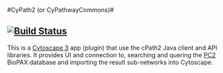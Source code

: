 #CyPath2 (or CyPathwayCommons)#

[![Build Status](https://secure.travis-ci.org/PathwayCommons/CyPath2.png?branch=master)](http://travis-ci.org/PathwayCommons/CyPath2) 
---

This is a [Cytoscape 3](http://www.cytoscape.org) app (plugin) that use the cPath2 Java client and API libraries. 
It provides UI and connection to, searching and quering the [PC2](http://www.pathwaycommons.org/pc2/) BioPAX database and importing the result sub-networks into Cytoscape.
